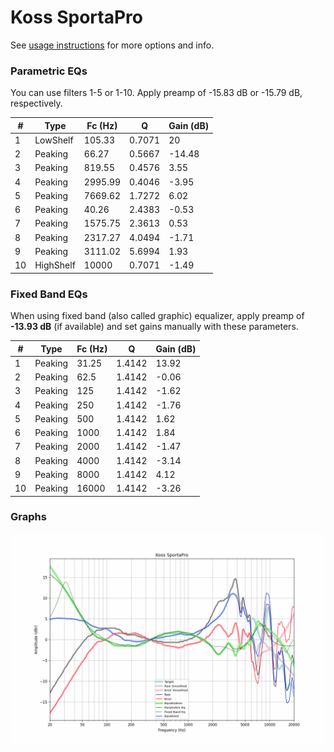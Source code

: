 # Koss SportaPro
See [usage instructions](https://github.com/jaakkopasanen/AutoEq#usage) for more options and info.

### Parametric EQs
You can use filters 1-5 or 1-10. Apply preamp of -15.83 dB or -15.79 dB, respectively.

|   # | Type      |   Fc (Hz) |      Q |   Gain (dB) |
|-----|-----------|-----------|--------|-------------|
|   1 | LowShelf  |    105.33 | 0.7071 |       20    |
|   2 | Peaking   |     66.27 | 0.5667 |      -14.48 |
|   3 | Peaking   |    819.55 | 0.4576 |        3.55 |
|   4 | Peaking   |   2995.99 | 0.4046 |       -3.95 |
|   5 | Peaking   |   7669.62 | 1.7272 |        6.02 |
|   6 | Peaking   |     40.26 | 2.4383 |       -0.53 |
|   7 | Peaking   |   1575.75 | 2.3613 |        0.53 |
|   8 | Peaking   |   2317.27 | 4.0494 |       -1.71 |
|   9 | Peaking   |   3111.02 | 5.6994 |        1.93 |
|  10 | HighShelf |  10000    | 0.7071 |       -1.49 |

### Fixed Band EQs
When using fixed band (also called graphic) equalizer, apply preamp of **-13.93 dB** (if available) and set gains manually with these parameters.

|   # | Type    |   Fc (Hz) |      Q |   Gain (dB) |
|-----|---------|-----------|--------|-------------|
|   1 | Peaking |     31.25 | 1.4142 |       13.92 |
|   2 | Peaking |     62.5  | 1.4142 |       -0.06 |
|   3 | Peaking |    125    | 1.4142 |       -1.62 |
|   4 | Peaking |    250    | 1.4142 |       -1.76 |
|   5 | Peaking |    500    | 1.4142 |        1.62 |
|   6 | Peaking |   1000    | 1.4142 |        1.84 |
|   7 | Peaking |   2000    | 1.4142 |       -1.47 |
|   8 | Peaking |   4000    | 1.4142 |       -3.14 |
|   9 | Peaking |   8000    | 1.4142 |        4.12 |
|  10 | Peaking |  16000    | 1.4142 |       -3.26 |

### Graphs
![](./Koss%20SportaPro.png)

